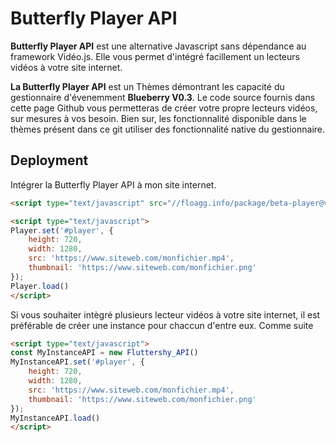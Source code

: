 
# Butterfly Player API

**Butterfly Player API** est une alternative Javascript sans dépendance au framework Vidéo.js. Elle vous permet d'intégré facillement un lecteurs vidéos à votre site internet.

**La Butterfly Player API** est un Thèmes démontrant les capacité du gestionnaire d'évenemment **Blueberry V0.3**. Le code source fournis dans cette page Github vous permetteras de créer votre propre lecteurs vidéos, sur mesures à vos besoin.
Bien sur, les fonctionnalité disponible dans le thèmes présent dans ce git utiliser des fonctionnalité native du gestionnaire.
## Deployment

Intégrer la Butterfly Player API à mon site internet.

```html
<script type="text/javascript" src="//floagg.info/package/beta-player@v0.7-fluttershy"></script>
```

```html
<script type="text/javascript">
Player.set('#player', {
    height: 720,
    width: 1280,
    src: 'https://www.siteweb.com/monfichier.mp4',
    thumbnail: 'https://www.siteweb.com/monfichier.png'
});
Player.load()
</script>
```

Si vous souhaiter intègré plusieurs lecteur vidéos à votre site internet, il est préférable de créer une instance pour chaccun d'entre eux. Comme suite
```html
<script type="text/javascript">
const MyInstanceAPI = new Fluttershy_API()
MyInstanceAPI.set('#player', {
    height: 720,
    width: 1280,
    src: 'https://www.siteweb.com/monfichier.mp4',
    thumbnail: 'https://www.siteweb.com/monfichier.png'
});
MyInstanceAPI.load()
</script>
```
